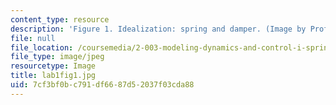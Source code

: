 ```yaml
---
content_type: resource
description: 'Figure 1. Idealization: spring and damper. (Image by Prof. Trumper.)'
file: null
file_location: /coursemedia/2-003-modeling-dynamics-and-control-i-spring-2005/7cf3bf0bc791df6687d52037f03cda88_lab1fig1.jpg
file_type: image/jpeg
resourcetype: Image
title: lab1fig1.jpg
uid: 7cf3bf0b-c791-df66-87d5-2037f03cda88
---
```

